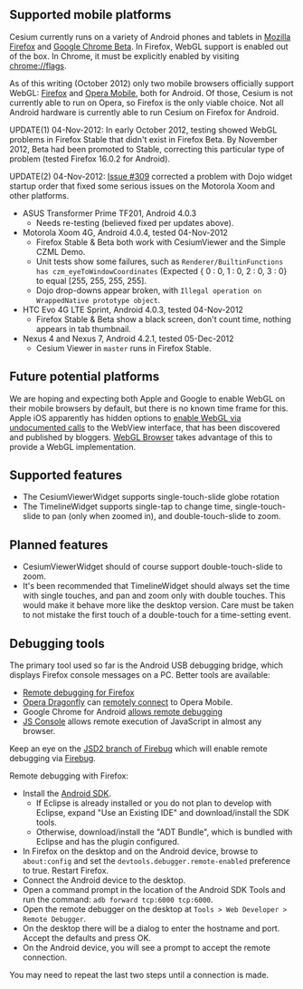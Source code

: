 ## Supported mobile platforms

Cesium currently runs on a variety of Android phones and tablets in [Mozilla Firefox](https://play.google.com/store/apps/details?id=org.mozilla.firefox) and [Google Chrome Beta](https://play.google.com/store/apps/details?id=com.chrome.beta).  In Firefox, WebGL support is enabled out of the box.  In Chrome, it must be explicitly enabled by visiting [chrome://flags](chrome://flags).

As of this writing (October 2012) only two mobile browsers officially support WebGL:
[Firefox](https://play.google.com/store/apps/details?id=org.mozilla.firefox) and
[Opera Mobile](https://play.google.com/store/apps/details?id=com.opera.browser), both
for Android.  Of those, Cesium is not currently able to run on Opera, so Firefox is
the only viable choice.  Not all Android hardware is currently able to run Cesium
on Firefox for Android.

UPDATE(1) 04-Nov-2012: In early October 2012, testing showed WebGL problems in Firefox Stable
that didn't exist in Firefox Beta.  By November 2012, Beta had been promoted to Stable,
correcting this particular type of problem (tested Firefox 16.0.2 for Android).

UPDATE(2) 04-Nov-2012: [Issue #309](https://github.com/AnalyticalGraphicsInc/cesium/pull/309)
corrected a problem with Dojo widget startup order that fixed some serious issues on the
Motorola Xoom and other platforms.

* ASUS Transformer Prime TF201, Android 4.0.3
   * Needs re-testing (believed fixed per updates above).
* Motorola Xoom 4G, Android 4.0.4, tested 04-Nov-2012
   * Firefox Stable & Beta both work with CesiumViewer and the Simple CZML Demo.
   * Unit tests show some failures, such as `Renderer/BuiltinFunctions has czm_eyeToWindowCoordinates` (Expected { 0 : 0, 1 : 0, 2 : 0, 3 : 0} to equal [255, 255, 255, 255].
   * Dojo drop-downs appear broken, with `Illegal operation on WrappedNative prototype object`.
* HTC Evo 4G LTE Sprint, Android 4.0.3, tested 04-Nov-2012
   * Firefox Stable & Beta show a black screen, don't count time, nothing appears in tab thumbnail.
* Nexus 4 and Nexus 7, Android 4.2.1, tested 05-Dec-2012
   * Cesium Viewer in `master` runs in Firefox Stable.

## Future potential platforms

We are hoping and expecting both Apple and Google to enable WebGL on their mobile browsers
by default, but there is no known time frame for this.  Apple iOS apparently has hidden
options to [enable WebGL via undocumented calls](http://atnan.com/blog/2011/11/03/enabling-and-using-webgl-on-ios/)
to the WebView interface, that has been discovered and published by
bloggers.  [WebGL Browser](http://benvanik.github.com/WebGLBrowser/) takes
advantage of this to provide a WebGL implementation.

## Supported features

* The CesiumViewerWidget supports single-touch-slide globe rotation
* The TimelineWidget supports single-tap to change time, single-touch-slide to pan (only when zoomed in), and double-touch-slide to zoom.

## Planned features

* CesiumViewerWidget should of course support double-touch-slide to zoom.
* It's been recommended that TimelineWidget should always set the time with single touches, and pan and zoom only with double touches.  This would make it behave more like the desktop version.  Care must be taken to not mistake the first touch of a double-touch for a time-setting event.

## Debugging tools

The primary tool used so far is the Android USB debugging bridge, which displays Firefox console messages on a PC.  Better tools are available:

* [Remote debugging for Firefox](https://hacks.mozilla.org/2012/08/remote-debugging-on-firefox-for-android/)
* [Opera Dragonfly](http://www.opera.com/dragonfly/documentation/) can [remotely connect](http://www.opera.com/dragonfly/documentation/remote/) to Opera Mobile.
* Google Chrome for Android [allows remote debugging](https://developers.google.com/chrome/mobile/docs/debugging)
* [JS Console](http://jsconsole.com/) allows remote execution of JavaScript in almost any browser.

Keep an eye on the [JSD2 branch of Firebug](https://github.com/firebug/firebug/commits/jsd2) which
will enable remote debugging via [Firebug](https://getfirebug.com/).

Remote debugging with Firefox:
* Install the [Android SDK](http://developer.android.com/sdk/index.html).
    * If Eclipse is already installed or you do not plan to develop with Eclipse, expand "Use an Existing IDE" and download/install the SDK tools.
    * Otherwise, download/install the "ADT Bundle", which is bundled with Eclipse and has the plugin configured.
* In Firefox on the desktop and on the Android device, browse to `about:config` and set the `devtools.debugger.remote-enabled` preference to true. Restart Firefox.
* Connect the Android device to the desktop.
* Open a command prompt in the location of the Android SDK Tools and run the command: `adb forward tcp:6000 tcp:6000`.
* Open the remote debugger on the desktop at `Tools > Web Developer > Remote Debugger`.
* On the desktop there will be a dialog to enter the hostname and port. Accept the defaults and press OK.
* On the Android device, you will see a prompt to accept the remote connection.

You may need to repeat the last two steps until a connection is made.